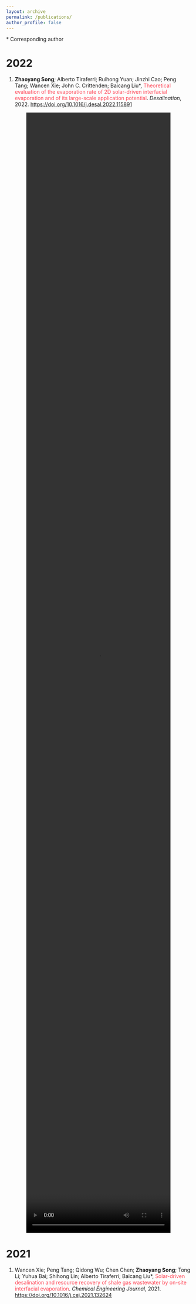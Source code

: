 ```yaml
---
layout: archive
permalink: /publications/
author_profile: false
---
```


\* Corresponding author

# 2022

1. **Zhaoyang Song**; Alberto Tiraferri; Ruihong Yuan; Jinzhi Cao; Peng Tang; Wancen Xie; John C. Crittenden; Baicang Liu\*, <font color="#FF4858">Theoretical evaluation of the evaporation rate of 2D solar-driven interfacial evaporation and of its large-scale application potential</font>. *Desalination*, 2022. <a href="https://doi.org/10.1016/j.desal.2022.115891" target="_blank">https://doi.org/10.1016/j.desal.2022.115891</a>

<center>
<video controls width="78%" height="78%">
    <source src="/video/Global Evaporation Prediction Based on 2D SIE Technology.mp4"/>
    Sorry, your browser does not support this video, please use Chrome instead.
</video>
</center>

# 2021

1. Wancen Xie; Peng Tang; Qidong Wu; Chen Chen; **Zhaoyang Song**; Tong Li; Yuhua Bai; Shihong Lin; Alberto Tiraferri; Baicang Liu\*, <font color="#FF4858">Solar-driven desalination and resource recovery of shale gas wastewater by on-site interfacial evaporation</font>. *Chemical Engineering Journal*, 2021. <a href="https://doi.org/10.1016/j.cej.2021.132624" target="_blank">https://doi.org/10.1016/j.cej.2021.132624</a>
